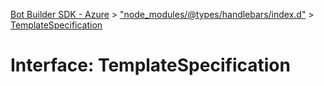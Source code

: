 [Bot Builder SDK - Azure](../README.md) > ["node_modules/@types/handlebars/index.d"](../modules/_node_modules__types_handlebars_index_d_.md) > [TemplateSpecification](../interfaces/_node_modules__types_handlebars_index_d_.templatespecification.md)



# Interface: TemplateSpecification


